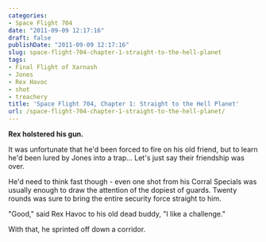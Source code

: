 ```yaml
---
categories:
- Space Flight 704
date: "2011-09-09 12:17:16"
draft: false
publishDate: "2011-09-09 12:17:16"
slug: space-flight-704-chapter-1-straight-to-the-hell-planet
tags:
- Final Flight of Xarnash
- Jones
- Rex Havoc
- shot
- treachery
title: 'Space Flight 704, Chapter 1: Straight to the Hell Planet'
url: /space-flight-704-chapter-1-straight-to-the-hell-planet/
---
```

**Rex holstered his gun.**

It was unfortunate that he'd been forced to fire on his old friend, but
to learn he'd been lured by Jones into a trap... Let's just say their
friendship was over.

He'd need to think fast though - even one shot from his Corral Specials
was usually enough to draw the attention of the dopiest of guards.
Twenty rounds was sure to bring the entire security force straight to
him.

"Good," said Rex Havoc to his old dead buddy, "I like a challenge."

With that, he sprinted off down a corridor.